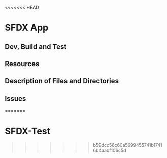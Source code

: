 <<<<<<< HEAD
# SFDX  App

## Dev, Build and Test


## Resources


## Description of Files and Directories


## Issues


=======
# SFDX-Test
>>>>>>> b59dcc56c60a5699455741b17416b4aabf106c5d
